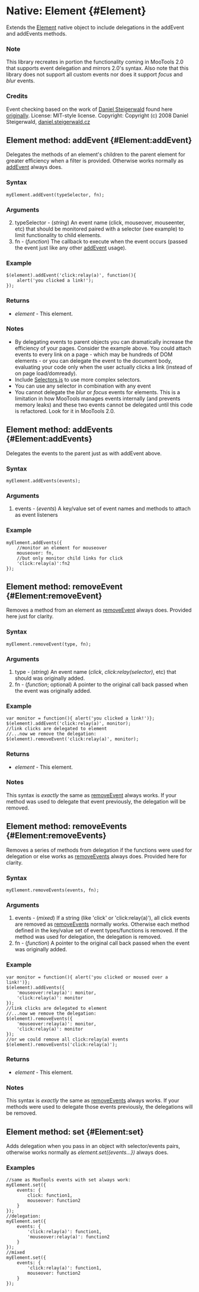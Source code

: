 Native: Element {#Element}
==========================

Extends the [Element][] native object to include delegations in the addEvent and addEvents methods.

### Note

This library recreates in portion the functionality coming in MooTools 2.0 that supports event delegation and mirrors 2.0's syntax. Also note that this library does not support all custom events nor does it support *focus* and *blur* events.

### Credits

Event checking based on the work of [Daniel Steigerwald](http://daniel.steigerwald.cz) found here [originally](http://gist.github.com/9989).
License: MIT-style license.
Copyright: Copyright (c) 2008 Daniel Steigerwald, [daniel.steigerwald.cz](http://daniel.steigerwald.cz)

Element method: addEvent {#Element:addEvent}
--------------------------------------------

Delegates the methods of an element's children to the parent element for greater efficiency when a filter is provided. Otherwise works normally as [addEvent][] always does.

### Syntax

	myElement.addEvent(typeSelector, fn);

### Arguments

2. typeSelector - (*string*) An event name (click, mouseover, mouseenter, etc) that should be monitored paired with a selector (see example) to limit functionality to child elements.
3. fn - (*function*) The callback to execute when the event occurs (passed the event just like any other [addEvent][] usage).


### Example

	$(element).addEvent('click:relay(a)', function(){
		alert('you clicked a link!');
	});

### Returns

* *element* - This element.

### Notes

* By delegating events to parent objects you can dramatically increase the efficiency of your pages. Consider the example above. You could attach events to every link on a page - which may be hundreds of DOM elements - or you can delegate the event to the document body, evaluating your code only when the user actually clicks a link (instead of on page load/domready).
* Include [Selectors.js][] to use more complex selectors.
* You can use any selector in combination with any event
* You cannot delegate the *blur* or *focus* events for elements. This is a limitation in how MooTools manages events internally (and prevents memory leaks) and these two events cannot be delegated until this code is refactored. Look for it in MooTools 2.0.

Element method: addEvents {#Element:addEvents}
------------------------------------------------

Delegates the events to the parent just as with addEvent above.

### Syntax

	myElement.addEvents(events);

### Arguments

1. events - (*events*) A key/value set of event names and methods to attach as event listeners

### Example


	myElement.addEvents({
		//monitor an element for mouseover
		mouseover: fn,
		//but only monitor child links for click
		'click:relay(a)':fn2
	});

Element method: removeEvent {#Element:removeEvent}
------------------------------------------------

Removes a method from an element as [removeEvent][] always does. Provided here just for clarity.

### Syntax

	myElement.removeEvent(type, fn);

### Arguments

1. type - (*string*) An event name (*click*, *click:relay(selector)*, etc) that should was originally added.
3. fn - (*function*; optional) A pointer to the original call back passed when the event was originally added.

### Example

	var monitor = function(){ alert('you clicked a link!')};
	$(element).addEvent('click:relay(a)', monitor);
	//link clicks are delegated to element
	//...now we remove the delegation:
	$(element).removeEvent('click:relay(a)', monitor);

### Returns

* *element* - This element.

### Notes

This syntax is *exactly* the same as [removeEvent][] always works. If your method was used to delegate that event previously, the delegation will be removed.

Element method: removeEvents {#Element:removeEvents}
------------------------------------------------

Removes a series of methods from delegation if the functions were used for delegation or else works as [removeEvents][] always does. Provided here for clarity.

### Syntax

	myElement.removeEvents(events, fn);

### Arguments

1. events - (*mixed*) If a string (like 'click' or 'click:relay(a)'), all click events are removed as [removeEvents][] normally works. Otherwise each method defined in the key/value set of event types/functions is removed. If the method was used for delegation, the delegation is removed.
3. fn - (*function*) A pointer to the original call back passed when the event was originally added.

### Example

	var monitor = function(){ alert('you clicked or moused over a link!')};
	$(element).addEvents({
		'mouseover:relay(a)': monitor,
		'click:relay(a)': monitor
	});
	//link clicks are delegated to element
	//...now we remove the delegation:
	$(element).removeEvents({
		'mouseover:relay(a)': monitor,
		'click:relay(a)': monitor
	});
	//or we could remove all click:relay(a) events
	$(element).removeEvents('click:relay(a)');

### Returns

* *element* - This element.

### Notes

This syntax is *exactly* the same as [removeEvents][] always works. If your methods were used to delegate those events previously, the delegations will be removed.

Element method: set {#Element:set}
----------------------------------

Adds delegation when you pass in an object with selector/events pairs, otherwise works normally as *element.set({events...})* always does.

### Examples

	//same as MooTools events with set always work:
	myElement.set({
		events: {
			click: function1,
			mouseover: function2
		}
	});
	//delegation:
	myElement.set({
		events: {
			'click:relay(a)': function1,
			'mouseover:relay(a)': function2
		}
	});
	//mixed
	myElement.set({
		events: {
			'click:relay(a)': function1,
			mouseover: function2
		}
	});



[Element]: http://mootools.net/docs/Element/Element
[addEvent]: http://mootools.net/docs/Element/Element.Event#Element:addEvent
[addEvents]: http://mootools.net/docs/Element/Element.Event#Element:addEvents
[removeEvent]: http://mootools.net/docs/Element/Element.Event#Element:removeEvent
[removeEvents]: http://mootools.net/docs/Element/Element.Event#Element:removeEvents
[Selectors.js]: http://mootools.net/docs/Utilities/Selectors